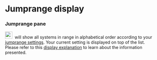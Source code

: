 # Jumprange display

### Jumprange pane
<img src="https://raw.githubusercontent.com/Risingson/eedocs/master/docs/images/jmp.png" width="24" height="24"> &nbsp;will show all systems in range in alphabetical order according to your [jumprange settings](https://eveeye.readthedocs.io/en/latest/sync/navigation/#route). Your current setting is displayed on top of the list. Please refer to this [display explanation](https://eveeyeechoes.readthedocs.io/en/latest/ui/route) to learn about the information presented.
<!--stackedit_data:
eyJoaXN0b3J5IjpbLTEyODg2MzI3MzcsLTExNzkxMzMyMiwxMD
A3Mzk2ODAzXX0=
-->